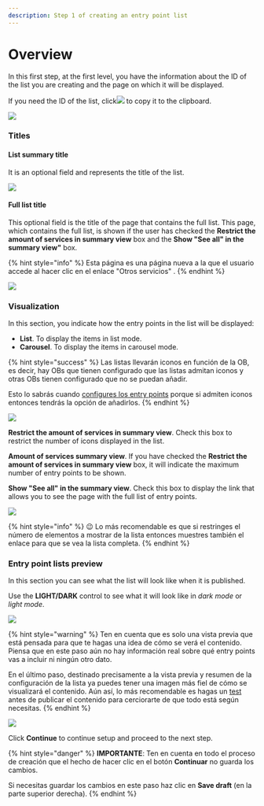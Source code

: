 ```yaml
---
description: Step 1 of creating an entry point list
---
```


# Overview

In this first step, at the first level, you have the information about the ID of the list you are creating and the page on which it will be displayed.

If you need the ID of the list, click![](../.gitbook/assets/icono_copypaste.png) to copy it to the clipboard.

![](../.gitbook/assets/Name&Location.png)

### Titles

#### List summary title

It is an optional field and represents the title of the list.

![](../.gitbook/assets/List_summary_title.gif)

#### Full list title

This optional field is the title of the page that contains the full list. This page, which contains the full list, is shown if the user has checked the **Restrict the amount of services in summary view** box and the **Show "See all" in the summary view"** box.

{% hint style="info" %} Esta página es una página nueva a la que el usuario accede al hacer clic en el enlace "Otros servicios" . {% endhint %}

![](../.gitbook/assets/full_list_title.gif)

### Visualization

In this section, you indicate how the entry points in the list will be displayed:

- **List**. To display the items in list mode.
- **Carousel**. To display the items in carousel mode.

{% hint style="success" %} Las listas llevarán iconos en función de la OB, es decir, hay OBs que tienen configurado que las listas admitan iconos y otras OBs tienen configurado que no se puedan añadir.

Esto lo sabrás cuando [configures los entry points](../como-crear-editar-un-entrypoint.md#crear-un-entrypoint) porque si admiten iconos entonces tendrás la opción de añadirlos. {% endhint %}

![](../.gitbook/assets/Visualization_section.png)

**Restrict the amount of services in summary view**. Check this box to restrict the number of icons displayed in the list.

**Amount of services summary view**. If you have checked the **Restrict the amount of services in summary view** box, it will indicate the maximum number of entry points to be shown.

**Show "See all" in the summary view**. Check this box to display the link that allows you to see the page with the full list of entry points.

![](../.gitbook/assets/enlace_OtrosServicios.png)

{% hint style="info" %} :wink: Lo más recomendable es que si restringes el número de elementos a mostrar de la lista entonces muestres también el enlace para que se vea la lista completa. {% endhint %}

### Entry point lists preview

In this section you can see what the list will look like when it is published.

Use the **LIGHT/DARK** control to see what it will look like in *dark mode* or *light mode*.

![](../.gitbook/assets/light_dark.png)

{% hint style="warning" %} Ten en cuenta que es solo una vista previa que está pensada para que te hagas una idea de cómo se verá el contenido. Piensa que en este paso aún no hay información real sobre qué entry points vas a incluir ni ningún otro dato.

En el último paso, destinado precisamente a la vista previa y resumen de la configuración de la lista ya puedes tener una imagen más fiel de cómo se visualizará el contenido. Aún así, lo más recomendable es hagas un [test](../como-hacer-un-test.md) antes de publicar el contenido para cerciorarte de que todo está según necesitas. {% endhint %}

![](../.gitbook/assets/preview_step2.gif)

Click **Continue** to continue setup and proceed to the next step.

{% hint style="danger" %} **IMPORTANTE**: Ten en cuenta en todo el proceso de creación que el hecho de hacer clic en el botón **Continuar** no guarda los cambios.

Si necesitas guardar los cambios en este paso haz clic en **Save draft** (en la parte superior derecha). {% endhint %}
